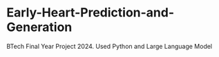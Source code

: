 # Early-Heart-Prediction-and-Generation
BTech Final Year Project 2024. Used Python and Large Language Model
